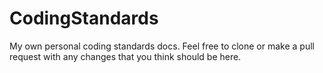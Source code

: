 # CodingStandards
My own personal coding standards docs. Feel free to clone or make a pull request with any changes that you think should be here.
